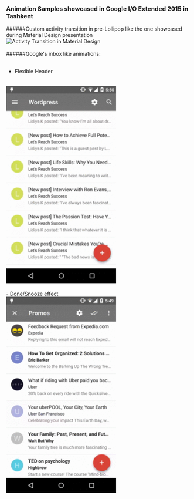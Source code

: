 ### Animation Samples showcased in Google I/O Extended 2015 in Tashkent

######Custom activity transition in pre-Lollipop like the one showcased during Material Design presentation
<br/>
<img src="https://github.com/muraziz/googleiomaterialdesignsample/raw/master/activitytransitionapp/activity_transitions.gif" width="300" alt="Activity Transition in Material Design" />
<br/>
<br/>
######Google's inbox like animations:
<br/>
<br/>
- Flexible Header
<br/>
<img src="https://github.com/muraziz/googleiomaterialdesignsample/raw/master/inboxlikeanimapp/flexible_toolbar.gif"  width="300" alt="Inbox's flexible header" >
<br/>
<br/>
- Done/Snooze effect
<br/>
<img src="https://github.com/muraziz/googleiomaterialdesignsample/raw/master/inboxlikeanimapp/done_snooze_effect.gif" width="300" alt="Inbox's Done/snooze effect" >
